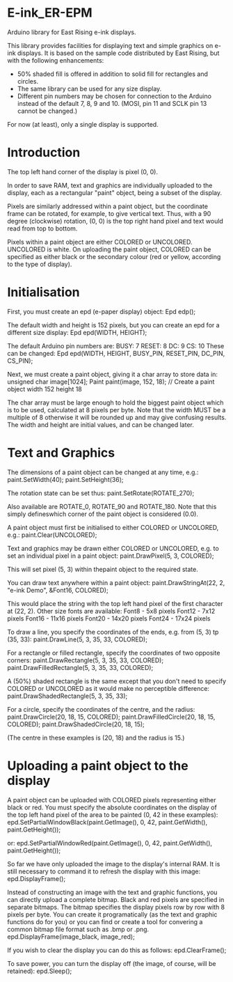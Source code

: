 # E-ink_ER-EPM
Arduino library for East Rising e-ink displays.

This library provides facilities for displaying text and simple graphics on e-ink displays. It is based on the sample code distributed by East Rising, but with the following enhancements:
* 50% shaded fill is offered in addition to solid fill for rectangles and circles.
* The same library can be used for any size display.
* Different pin numbers may be chosen for connection to the Arduino instead of the default 7, 8, 9 and 10. (MOSI, pin 11 and SCLK pin 13 cannot be changed.)

For now (at least), only a single display is supported.

Introduction
============

The top left hand corner of the display is pixel (0, 0).

In order to save RAM, text and graphics are individually uploaded to the display, each as a rectangular "paint" object, being a subset of the display.

Pixels are similarly addressed within a paint object, but the coordinate frame can be rotated, for example, to give vertical text. Thus, with a 90 degree (clockwise) rotation, (0, 0) is the top right hand pixel and text would read from top to bottom.

Pixels within a paint object are either COLORED or UNCOLORED. UNCOLORED is white. On uploading the paint object, COLORED can be specified as either black or the secondary colour (red or yellow, according to the type of display).

Initialisation
==============

First, you must create an epd (e-paper display) object:
Epd edp();

The default width and height is 152 pixels, but you can create an epd for a different size display:
Epd epd(WIDTH, HEIGHT);

The default Arduino pin numbers are:
BUSY:  7
RESET: 8
DC:    9
CS:   10
These can be changed:
Epd epd(WIDTH, HEIGHT, BUSY_PIN, RESET_PIN, DC_PIN, CS_PIN);

Next, we must create a paint object, giving it a char array to store data in:
unsigned char image[1024];
Paint paint(image, 152, 18); // Create a paint object width 152 height 18

The char array must be large enough to hold the biggest paint object which is to be used, calculated at 8 pixels per byte.
Note that the width MUST be a multiple of 8 otherwise it will be rounded up and may give confusing results. The width and height are initial values, and can be changed later.

Text and Graphics
=================
The dimensions of a paint object can be changed at any time, e.g.:
paint.SetWidth(40);
paint.SetHeight(36);

The rotation state can be set thus:
paint.SetRotate(ROTATE_270);

Also available are ROTATE_0, ROTATE_90 and ROTATE_180.
Note that this simply defineswhich corner of the paint object is considered (0.0).

A paint object must first be initialised to either COLORED or UNCOLORED, e.g.:
paint.Clear(UNCOLORED);

Text and graphics may be drawn either COLORED or UNCOLORED, e.g. to set an individual pixel in a paint object:
paint.DrawPixel(5, 3, COLORED);

This will set pixel (5, 3) within thepaint object to the required state.

You can draw text anywhere within a paint object:
paint.DrawStringAt(22, 2, "e-ink Demo", &Font16, COLORED);

This would place the string with the top left hand pixel of the first character at (22, 2). Other size fonts are available:
Font8  - 5x8 pixels
Font12 - 7x12 pixels
Font16 - 11x16 pixels
Font20 - 14x20 pixels
Font24 - 17x24 pixels

To draw a line, you specify the coordinates of the ends, e.g. from (5, 3) tp (35, 33):
paint.DrawLine(5, 3, 35, 33, COLORED);

For a rectangle or filled rectangle, specify the coordinates of two opposite corners:
paint.DrawRectangle(5, 3, 35, 33, COLORED);
paint.DrawFilledRectangle(5, 3, 35, 33, COLORED);

A (50%) shaded rectangle is the same except that you don't need to specify COLORED or UNCOLORED as it would make no perceptible difference:
paint.DrawShadedRectangle(5, 3, 35, 33);

For a circle, specify the coordinates of the centre, and the radius:
paint.DrawCircle(20, 18, 15, COLORED);
paint.DrawFilledCircle(20, 18, 15, COLORED);
paint.DrawShadedCircle(20, 18, 15);

(The centre in these examples is (20, 18) and the radius is 15.)

Uploading a paint object to the display
=======================================

A paint object can be uploaded with COLORED pixels representing either black or red. You must specify the absolute coordinates on the display of the top left hand pixel of the area to be painted (0, 42 in these examples):
epd.SetPartialWindowBlack(paint.GetImage(), 0, 42, paint.GetWidth(), paint.GetHeight());

or:
epd.SetPartialWindowRed(paint.GetImage(), 0, 42, paint.GetWidth(), paint.GetHeight());

So far we have only uploaded the image to the display's internal RAM. It is still necessary to command it to refresh the display with this image:
epd.DisplayFrame();

Instead of constructing an image with the text and graphic functions, you can directly upload a complete bitmap. Black and red pixels are specified in separate bitmaps. The bitmap specifies the display pixels row by row with 8 pixels per byte. You can create it programatically (as the text and graphic functions do for you) or you can find or create a tool for convering a common bitmap file format such as .bmp or .png.
epd.DisplayFrame(image_black, image_red);

If you wish to clear the display you can do this as follows:
epd.ClearFrame();

To save power, you can turn the display off (the image, of course, will be retained):
epd.Sleep();
